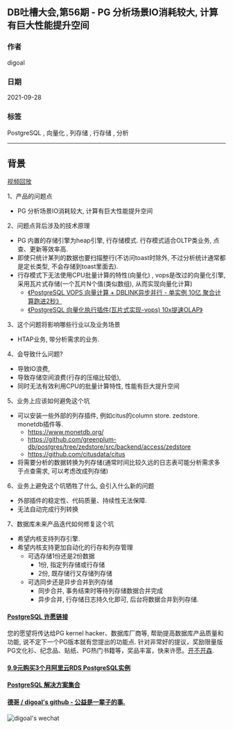 ## DB吐槽大会,第56期 - PG 分析场景IO消耗较大, 计算有巨大性能提升空间  
  
### 作者  
digoal  
  
### 日期  
2021-09-28  
  
### 标签  
PostgreSQL , 向量化 , 列存储 , 行存储 , 分析    
  
----  
  
## 背景  
[视频回放]()  
  
1、产品的问题点  
- PG 分析场景IO消耗较大, 计算有巨大性能提升空间  
  
2、问题点背后涉及的技术原理  
- PG 内置的存储引擎为heap引擎, 行存储模式. 行存模式适合OLTP类业务, 点查、更新等效率高.   
- 即使只统计某列的数据也要扫描整行(不访问toast时除外, 不过分析统计通常都是定长类型, 不会存储到toast里面去).   
- 行存模式下无法使用CPU批量计算的特性(向量化) , vops是改过的向量化引擎, 采用瓦片式存储(一个瓦片N个值(类似数组), 从而实现向量化计算)  
    - [《PostgreSQL VOPS 向量计算 + DBLINK异步并行 - 单实例 10亿 聚合计算跑进2秒》](../201802/20180210_01.md)    
    - [《PostgreSQL 向量化执行插件(瓦片式实现-vops) 10x提速OLAP》](../201702/20170225_01.md)    
  
3、这个问题将影响哪些行业以及业务场景  
- HTAP业务, 带分析需求的业务.   
  
4、会导致什么问题?  
- 导致IO浪费,   
- 导致存储空间浪费(行存的压缩比较低),  
- 同时无法有效利用CPU的批量计算特性, 性能有巨大提升空间  
  
5、业务上应该如何避免这个坑  
- 可以安装一些外部的列存插件, 例如citus的column store. zedstore. monetdb插件等.   
    - https://www.monetdb.org/
    - https://github.com/greenplum-db/postgres/tree/zedstore/src/backend/access/zedstore
    - https://github.com/citusdata/citus   
- 将需要分析的数据转换为列存储(通常时间比较久远的日志表可能分析需求多于点查需求, 可以考虑改成列存储)  
  
6、业务上避免这个坑牺牲了什么, 会引入什么新的问题  
- 外部插件的稳定性、代码质量、持续性无法保障.   
- 无法自动完成行列转换  
  
7、数据库未来产品迭代如何修复这个坑  
- 希望内核支持列存引擎.  
- 希望内核支持更加自动化的行存和列存管理  
    - 可选存储1份还是2份数据  
        - 1份, 指定列存储或行存储  
        - 2份, 既存储行又存储列存储  
    - 可选同步还是异步合并到列存储  
        - 同步合并, 事务结束时等待列存储数据合并完成  
        - 异步合并, 行存储日志持久化即可, 后台将数据合并到列存储.   
  
  
  
#### [PostgreSQL 许愿链接](https://github.com/digoal/blog/issues/76 "269ac3d1c492e938c0191101c7238216")
您的愿望将传达给PG kernel hacker、数据库厂商等, 帮助提高数据库产品质量和功能, 说不定下一个PG版本就有您提出的功能点. 针对非常好的提议，奖励限量版PG文化衫、纪念品、贴纸、PG热门书籍等，奖品丰富，快来许愿。[开不开森](https://github.com/digoal/blog/issues/76 "269ac3d1c492e938c0191101c7238216").  
  
  
#### [9.9元购买3个月阿里云RDS PostgreSQL实例](https://www.aliyun.com/database/postgresqlactivity "57258f76c37864c6e6d23383d05714ea")
  
  
#### [PostgreSQL 解决方案集合](https://yq.aliyun.com/topic/118 "40cff096e9ed7122c512b35d8561d9c8")
  
  
#### [德哥 / digoal's github - 公益是一辈子的事.](https://github.com/digoal/blog/blob/master/README.md "22709685feb7cab07d30f30387f0a9ae")
  
  
![digoal's wechat](../pic/digoal_weixin.jpg "f7ad92eeba24523fd47a6e1a0e691b59")
  
